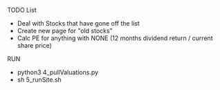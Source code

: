 TODO List
 - Deal with Stocks that have gone off the list
 - Create new page for "old stocks"
 - Calc PE for anything with NONE (12 months dividend return / current share price)

RUN
 - python3 4_pullValuations.py 
 - sh 5_runSite.sh
